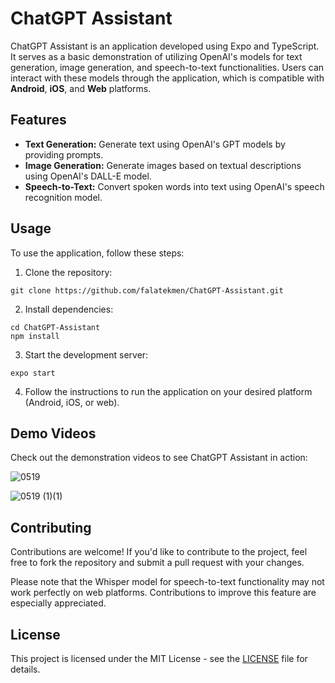 # ChatGPT Assistant

ChatGPT Assistant is an application developed using Expo and TypeScript. It serves as a basic demonstration of utilizing OpenAI's models for text generation, image generation, and speech-to-text functionalities. Users can interact with these models through the application, which is compatible with **Android**, **iOS**, and **Web** platforms.

## Features

- **Text Generation:** Generate text using OpenAI's GPT models by providing prompts.
- **Image Generation:** Generate images based on textual descriptions using OpenAI's DALL-E model.
- **Speech-to-Text:** Convert spoken words into text using OpenAI's speech recognition model.

## Usage

To use the application, follow these steps:

1. Clone the repository:

```
git clone https://github.com/falatekmen/ChatGPT-Assistant.git
```


2. Install dependencies:

```
cd ChatGPT-Assistant
npm install
```


3. Start the development server:

```
expo start
```


4. Follow the instructions to run the application on your desired platform (Android, iOS, or web).

## Demo Videos

Check out the demonstration videos to see ChatGPT Assistant in action:

![0519](https://github.com/falatekmen/ChatGPT-Assistant/assets/81239267/0f9716b3-2a42-4dba-b5dc-d65faa837487)

![0519 (1)(1)](https://github.com/falatekmen/ChatGPT-Assistant/assets/81239267/5d1094a0-9367-4772-b520-a8841b0f412a)

## Contributing

Contributions are welcome! If you'd like to contribute to the project, feel free to fork the repository and submit a pull request with your changes.

Please note that the Whisper model for speech-to-text functionality may not work perfectly on web platforms. Contributions to improve this feature are especially appreciated.

## License

This project is licensed under the MIT License - see the [LICENSE](LICENSE) file for details.
